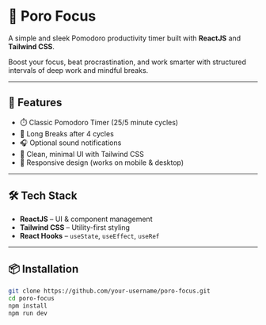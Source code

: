 # 🍅 Poro Focus

A simple and sleek Pomodoro productivity timer built with **ReactJS** and **Tailwind CSS**.

Boost your focus, beat procrastination, and work smarter with structured intervals of deep work and mindful breaks.

---

## 🚀 Features

- ⏱️ Classic Pomodoro Timer (25/5 minute cycles)
- 🔁 Long Breaks after 4 cycles
- 🎧 Optional sound notifications
- 🎨 Clean, minimal UI with Tailwind CSS
- 📱 Responsive design (works on mobile & desktop)

---

## 🛠️ Tech Stack

- **ReactJS** – UI & component management
- **Tailwind CSS** – Utility-first styling
- **React Hooks** – `useState`, `useEffect`, `useRef`

---

## 📦 Installation

```bash
git clone https://github.com/your-username/poro-focus.git
cd poro-focus
npm install
npm run dev
